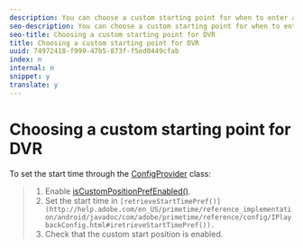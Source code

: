 ```yaml
---
description: You can choose a custom starting point for when to enter a DVR stream instead of the default behavior of entering the DVR stream at the beginning using the ConfigProvider class.
seo-description: You can choose a custom starting point for when to enter a DVR stream instead of the default behavior of entering the DVR stream at the beginning using the ConfigProvider class.
seo-title: Choosing a custom starting point for DVR
title: Choosing a custom starting point for DVR
uuid: 74972418-f999-47b5-873f-f5ed0449cfab
index: n
internal: n
snippet: y
translate: y
---
```


# Choosing a custom starting point for DVR

To set the start time through the [ConfigProvider](http://help.adobe.com/en_US/primetime/reference_implementation/android/javadoc/com/adobe/primetime/reference/config/ConfigProvider.html) class: 

>1. Enable [isCustomPositionPrefEnabled()](http://help.adobe.com/en_US/primetime/reference_implementation/android/javadoc/com/adobe/primetime/reference/config/ConfigProvider.html#isCustomPositionPrefEnabled()).
>1. Set the start time in `[retrieveStartTimePref()](http://help.adobe.com/en_US/primetime/reference_implementation/android/javadoc/com/adobe/primetime/reference/config/IPlaybackConfig.html#iretrieveStartTimePref()).`
>1. Check that the custom start position is enabled.

